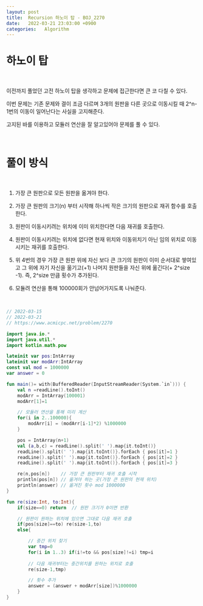 ```yaml
---
layout: post
title:  Recursion 하노이 탑 - BOJ_2270
date:   2022-03-21 23:03:00 +0900
categories:   Algorithm
---
```



# 하노이 탑

<br>

이전까지 풀었던 고전 하노이 탑을 생각하고 문제에 접근한다면 큰 코 다칠 수 있다.

이번 문제는 기존 문제와 결이 조금 다르며 3개의 원판을 다른 곳으로 이동시킬 때 2^n-1번의 이동이 일어난다는 사실을 고지해준다.

고지된 바를 이용하고 모듈러 연산을 잘 알고있어야 문제를 풀 수 있다.

<br>

# 풀이 방식

<br>

1. 가장 큰 원판으로 모든 원판을 옮겨야 한다.

2. 가장 큰 원판의 크기(n) 부터 시작해 하나씩 작은 크기의 원판으로 재귀 함수를 호출한다.

3. 원판이 이동시키려는 위치에 이미 위치한다면 다음 재귀를 호출한다.

4. 원판이 이동시키려는 위치에 없다면 현재 위치와 이동위치기 아닌 임의 위치로 이동시키는 재귀를 호출한다.

5. 위 4번의 경우 가장 큰 원판 위에 자신 보다 큰 크기의 원판이 이미 순서대로 쌓여있고 그 위에 자기 자신을 옮기고(+1) 나머지 원판들을 자신 위에 옮긴다(+ 2^size -1). 즉, 2^size 만큼 횟수가 추가된다.

6. 모듈려 연산을 통해 100000회가 안넘어가지도록 나눠준다.

<br>

```kotlin
// 2022-03-15
// 2022-03-21
// https://www.acmicpc.net/problem/2270

import java.io.*
import java.util.*
import kotlin.math.pow

lateinit var pos:IntArray
lateinit var modArr:IntArray
const val mod = 1000000
var answer = 0

fun main()= with(BufferedReader(InputStreamReader(System.`in`))) {
    val n =readLine().toInt()
    modArr = IntArray(100001)
    modArr[1]=1

    // 모듈러 연산을 통해 미리 계산
    for(i in 2..100000){
        modArr[i] = (modArr[i-1]*2) %1000000
    }

    pos = IntArray(n+1)
    val (a,b,c) = readLine().split(' ').map{it.toInt()}
    readLine().split(' ').map{it.toInt()}.forEach { pos[it]=1 }
    readLine().split(' ').map{it.toInt()}.forEach { pos[it]=2 }
    readLine().split(' ').map{it.toInt()}.forEach { pos[it]=3 }

    re(n,pos[n])    // 가장 큰 원판부터 재귀 호출 시작
    println(pos[n]) // 옮겨야 하는 곳(가장 큰 원판의 현재 위치)
    println(answer) // 옮겨진 횟수 mod 1000000
}

fun re(size:Int, to:Int){
    if(size==0) return  // 원판 크기가 0이면 반환

    // 원판이 원하는 위치에 있으면 그대로 다음 재귀 호출
    if(pos[size]==to) re(size-1,to) 
    else{

        // 중간 위치 찾기
        var tmp=0
        for(i in 1..3) if(i!=to && pos[size]!=i) tmp=i
        
        // 다음 재귀부터는 중간위치를 원하는 위치로 호출
        re(size-1,tmp)

        // 횟수 추가
        answer = (answer + modArr[size])%1000000
    }
}
```
